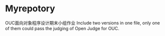 # Myrepotory
OUC面向对象程序设计期末小组作业
Include two versions in one file, only one of them could pass the judging of Open Judge for OUC.
